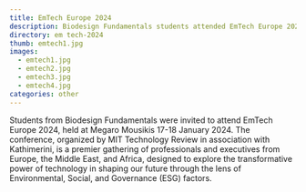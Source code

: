 ```yaml
---
title: EmTech Europe 2024
description: Biodesign Fundamentals students attended EmTech Europe 2024
directory: em tech-2024
thumb: emtech1.jpg
images:
  - emtech1.jpg
  - emtech2.jpg
  - emtech3.jpg
  - emtech4.jpg
categories: other
---
```

Students from Biodesign Fundamentals were invited to attend EmTech Europe 2024, held at Megaro Mousikis 17-18 January 2024. The conference, organized by MIT Technology Review in association with Kathimerini, is a premier gathering of professionals and executives from Europe, the Middle East, and Africa, designed to explore the transformative power of technology in shaping our future through the lens of Environmental, Social, and Governance (ESG) factors. 

